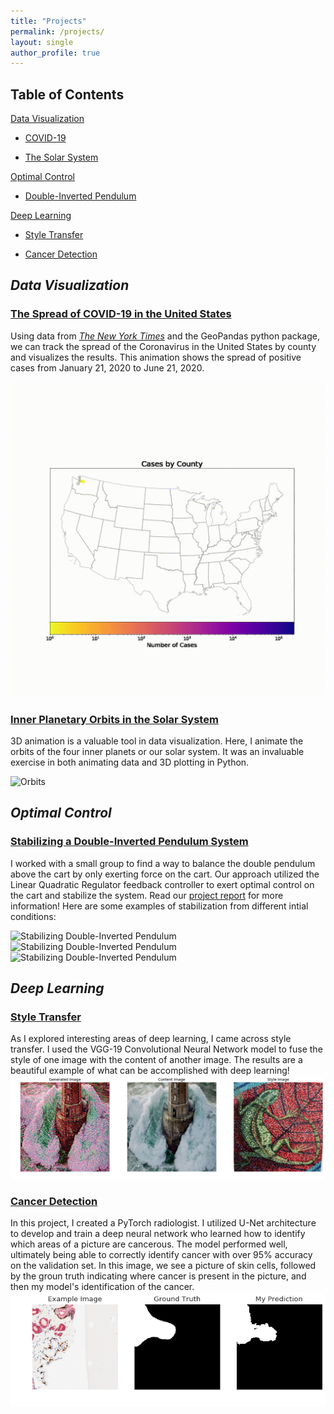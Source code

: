 ```yaml
---
title: "Projects"
permalink: /projects/
layout: single
author_profile: true
---
```


## Table of Contents
[Data Visualization](#data-visualization)

* [COVID-19](#the-spread-of-covid-19-in-the-united-states)

* [The Solar System](#the-solar-system)

[Optimal Control](#optimal-control)

* [Double-Inverted Pendulum](#stabilizing-a-double-inverted-pendulum-system)

[Deep Learning](#deep-learning)

* [Style Transfer](#style-transfer)

* [Cancer Detection](#cancer-detection)

## _Data Visualization_
### <ins>The Spread of COVID-19 in the United States</ins>
Using data from [_The New York Times_](https://raw.githubusercontent.com/nytimes/covid-19-data/master/us-counties.csv) and the GeoPandas python package, we can track the spread of the Coronavirus in the United States by county and visualizes the results. This animation shows the spread of positive cases from January 21, 2020 to June 21, 2020.

![Covid Spread](/assets/images/covid_spread.gif)

### <ins>Inner Planetary Orbits in the Solar System</ins>
3D animation is a valuable tool in data visualization. Here, I animate the orbits of the four inner planets or our solar system. It was an invaluable exercise in both animating data and 3D plotting in Python. 

![Orbits](/assets/images/planet_ani.gif)

## _Optimal Control_
### <ins>Stabilizing a Double-Inverted Pendulum System</ins>
I worked with a small group to find a way to balance the double pendulum above the
cart by only exerting force on the cart. Our approach utilized the Linear Quadratic Regulator feedback
controller to exert optimal control on the cart and stabilize the system. Read our [project report](https://drewjohnston13.github.io/optimal_control.pdf) for more information! Here are some examples of stabilization from different intial conditions:

![Stabilizing Double-Inverted Pendulum](https://drewjohnston13.github.io/video_2.gif)
![Stabilizing Double-Inverted Pendulum](https://drewjohnston13.github.io/video_3.gif)
![Stabilizing Double-Inverted Pendulum](https://drewjohnston13.github.io/video_4.gif)

## _Deep Learning_
### <ins>Style Transfer</ins>
As I explored interesting areas of deep learning, I came across style transfer. I used the VGG-19 Convolutional Neural Network model to fuse the style of one image with the content of another image. The results are a beautiful example of what can be accomplished with deep learning!
![Style](/assets/images/download-1.png)

### <ins>Cancer Detection</ins>
In this project, I created a PyTorch radiologist. I utilized U-Net architecture to develop and train a deep neural network who learned how to identify which areas of a picture are cancerous. The model performed well, ultimately being able to correctly identify cancer with over 95% accuracy on the validation set. In this image, we see a picture of skin cells, followed by the groun truth indicating where cancer is present in the picture, and then my model's identification of the cancer.
![Cancer](/assets/images/download.png)
